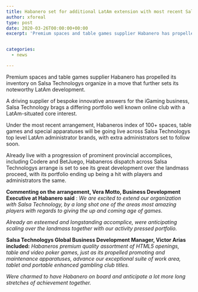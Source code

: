 ```yaml
---
title: Habanero set for additional LatAm extension with most recent Salsa Technology partnership
author: xforeal 
type: post
date: 2020-03-26T00:00:00+00:00
excerpt: 'Premium spaces and table games supplier Habanero has propelled its list on Salsa Technologys arrange in a move that further cements its amazing LatAm expansion '


categories:
  - news

---
```

Premium spaces and table games supplier Habanero has propelled its inventory on Salsa Technologys organize in a move that further sets its noteworthy LatAm development. 

A driving supplier of bespoke innovative answers for the iGaming business, Salsa Technology brags a differing portfolio well known online club with a LatAm-situated core interest. 

Under the most recent arrangement, Habaneros index of 100+ spaces, table games and special apparatuses will be going live across Salsa Technologys top level LatAm administrator brands, with extra administrators set to follow soon. 

Already live with a progression of prominent provincial accomplices, including Codere and BetJuego, Habaneros dispatch across Salsa Technologys arrange is set to see its great development over the landmass proceed, with its portfolio ending up being a hit with players and administrators the same. 

**Commenting on the arrangement, Vera Motto, Business Development Executive at Habanero said** : _We are excited to extend our organization with Salsa Technology, by a long shot one of the areas most amazing players with regards to giving the up and coming age of games._ 

_Already an esteemed and longstanding accomplice, were anticipating scaling over the landmass together with our activity pressed portfolio._ 

**Salsa Technologys Global Business Development Manager, Victor Arias included:** _Habaneros premium quality assortment of HTML5 openings, table and video poker games, just as its propelled promoting and maintenance apparatuses, advance our exceptional suite of work area, tablet and portable enhanced gambling club titles._ 

_Were charmed to have Habanero on board and anticipate a lot more long stretches of achievement together._